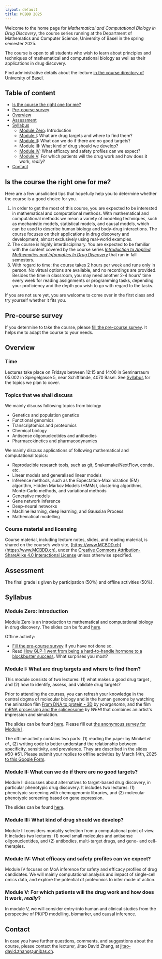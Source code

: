 ```yaml
---
layout: default
title: MCBDD 2025
---
```


Welcome to the home page for _Mathematical and Computational Biology in Drug
Discovery_, the course series running at the Department of Mathematics and
Computer Science, University of Basel in the spring semester 2025.

The course is open to all students who wish to learn about principles and
techniques of mathematical and computational biology as well as their
applications in drug discovery.

Find administrative details about the lecture [in the course directory of University of Basel](https://vorlesungsverzeichnis.unibas.ch/en/course-directory?id=289361).

## Table of content

- [Is the course the right one for me?](#preparation)
- [Pre-course survey](#pre-course-survey)
- [Overview](#overview)
- [Assessment](#assessment)
- [Syllabus](#syllabus)
   - [Module Zero](#module0): Introduction
   - [Module I](#modulei): What are drug targets and where to find them?
   - [Module II](#moduleii): What can we do if there are no good targets?
   - [Module III](#moduleiii): What kind of drug should we develop?
   - [Module IV](#moduleiv): What efficacy and safety profiles can we expect?
   - [Module V](#modulev): For which patients will the drug work and how does it work, *really*?
- [Contact](#contact)


<p id="preparation"></p>

## Is the course the right one for me?

Here are a few unsolicited tips that hopefully help you to determine whether the course is a good choice for you.

1. In order to get the most of this course, you are expected to be interested in mathematical and computational methods. With mathematical and computational methods we mean a variety of modeling techniques, such as mechanistic models, statistical models, and causal models, which can be used to describe human biology and body-drug interactions. The course focuses on their applications in drug discovery and development, almost exclusively using real-world examples.
2. The course is highly interdisciplinary. You are expected to be familiar with the content covered by the course series [*Introduction to Applied Mathematics and Informatics In Drug Discovery*](https://www.amidd.ch) that run in fall semesters.
3. With regard to time: the course takes 2 hours per week and runs only in person. No virtual options are available, and no recordings are provided. Besides the time in classroom, you may need another 2-4 hours' time every week for reading assignments or programming tasks, depending your proficiency and the depth you wish to go with regard to the tasks.

If you are not sure yet, you are welcome to come over in the first class and try yourself whether it fits you.


## Pre-course survey

If you determine to take the course, please [fill the pre-course survey](https://forms.gle/S39ww8tkxmjX7ZXX9). It helps me to adapt the course to your needs.

## Overview

### Time

Lectures take place on Fridays between 12:15 and 14:00 in Seminarraum 05.002 in Spiegelgasse 5, near Schifflände, 4070 Basel. See [Syllabus](#syllabus) for the topics we plan to cover.

<a name="topics"></a>

### Topics that we shall discuss

We mainly discuss following topics from biology

* Genetics and population genetics
* Functional genomics
* Transcriptomics and proteomics
* Chemical biology
* Antisense oligonucleotides and antibodies
* Pharmacokinetics and pharmacodynamics

We mainly discuss applications of following mathematical and computational topics:

* Reproducible research tools, such as git, Snakemake/NextFlow, conda, etc.
* Linear models and generalised linear models
* Inference methods, such as the Expectation-Maximization (EM) algorithm, Hidden Markov Models (HMMs), clustering algorithms, Monte-Carlo methods, and variational methods
* Generative models
* Gene network inference
* Deep-neural networks
* Machine learning, deep learning, and Gaussian Process
* Mathematical modelling


### Course material and licensing

Course material, including lecture notes, slides, and reading material, is
shared on the course’s web site, [https://www.MCBDD.ch](https://www.MCBDD.ch),
under the [Creative Commons Attribution-ShareAlike 4.0 Interactional
License](https://creativecommons.org/licenses/by-sa/4.0/) unless otherwise specified.

<a name="assessment"></a>

## Assessment

The final grade is given by participation (50%) and offline activities (50%).

## Syllabus

<a name="module0"></a>
### Module Zero: Introduction

Module Zero is an introduction to mathematical and computational biology in drug
discovery. The slides can be found [here](assets/2025/MCBDD-2025-Intro.pdf).


Offline activity:

* [Fill the pre-course survey](https://forms.gle/S39ww8tkxmjX7ZXX9) if you have
not done so.
* Read [How GLP-1 went from being a hard-to-handle hormone to a blockbuster success](assets/2025/Mullard-Knudsen-NRDD-2024.pdf). What surprises you most?


<a name="modulei"></a>

### Module I: What are drug targets and where to find them?

This module consists of two lectures: (1) what makes a good drug target , and
(2) how to identify, assess, and validate drug targets?

Prior to attending the courses, you can refresh your knowledge in the central
dogma of molecular biology and in the human genome by watching the animation
film [From DNA to protein - 3D](https://www.youtube.com/watch?v=gG7uCskUOrA) by
*yourgenome*, and the film [mRNA processing and the spliceosome](https://www.youtube.com/watch?v=OfeYFF85u-U&list=PLD0444BD542B4D7D9&index=27)
by *WEHI* that combines an artist's impression and simulation.

The slides can be found [here](assets/2025/MCBDD-2025-ModuleI.pdf). Please fill out [the anonymous survey for Module I](https://docs.google.com/forms/d/e/1FAIpQLSfSnKY_oXCGp7mrPRZ77R6seVvuNBGpqVIiIJ2dYK86FCswvQ/viewform?usp=sharing).

The offline activity contains two parts: (1) reading the paper by Minikel *et al.*, (2) writing code to better understand the relationship between specificity, sensitivity, and prevalence. They are described in the slides #50-#51. Please submit your replies to offline activities by March 14th, 2025 [to this Google Form](https://forms.gle/jEBr1CAg6UnmiE4t5).

<a name="moduleii"></a>

### Module II: What can we do if there are no good targets?

Module II discusses about alternatives to target-based drug discovery, in
particular phenotypic drug discovery. It includes two lectures: (1) phenotypic
screening with chemogenomic libraries, and (2) molecular phenotypic screening
based on gene expression.


The slides can be found [here](assets/2025/MCBDD-2025-ModuleII.pdf).

<a name="moduleiii"></a>

### Module III: What kind of drug should we develop?

Module III considers modality selection from a computational point of view. It
includes two lectures: (1) novel small molecules and antisense oligonucleotides,
and (2) antibodies, multi-target drugs, and gene- and cell-therapies.

<a name="moduleiv"></a>

### Module IV: What efficacy and safety profiles can we expect?

Module IV focuses on MoA inference for safety and efficacy profiles of drug
candidates. We will mainly computational analysis and impact of single-cell
omics data, and explore the potential of proteomics to infer mode of action.


<a name="modulev"></a>

### Module V: For which patients will the drug work and how does it work, *really*?

In module V, we will consider entry-into human and clinical studies from the perspective of PK/PD modelling, biomarker, and causal inference.

## Contact

In case you have further questions, comments, and suggestions about the course,
please contact the lecturer, Jitao David Zhang, at
[jitao-david.zhang@unibas.ch](mailto:jitao-david.zhang@unibas.ch).
